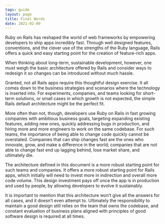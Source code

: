 ```yaml
---
tags: guide
layout: page
title: Final Words
date: 2021-02-09
---
```


Ruby on Rails has reshaped the world of web frameworks by empowering developers to ship apps incredibly fast. Through well designed features, conventions, and the clever use of the strengths of the Ruby language, Rails offers a quick and easy starting point for the creation of feature-rich apps.

When thinking about long-term, sustainable development, however, one must weigh the basic architecture offered by Rails and consider ways to redesign it so changes can be introduced without much hassle.

Granted, not all Rails apps require this thoughtful design exercise. It all comes down to the business strategies and scenarios where the technology is inserted into. For experiments, companies, and teams looking for short-term solutions, or small cases in which growth is not expected, the simple Rails default architecture might be the perfect fit.

More often than not, though, developers use Ruby on Rails in fast growing companies with ambitious business goals, targeting expanding existing features, adding new ones, quickly addressing bugs in production, and hiring more and more engineers to work on the same codebase. For such teams, the importance of being able to change code quickly cannot be overstated. Companies that can ship changes fast are the ones who innovate, grow, and make a difference in the world; companies that are not able to change fast end up lagging behind, lose market share, and ultimately die.

The architecture defined in this document is a more robust starting point for such teams and companies. It offers a more robust starting point for Rails apps, which initially will need to invest more in indirection and overall more code volume. This design investment pays off once the app is in production and used by people, by allowing developers to evolve it sustainably.

It is important to mention that this architecture won’t give all the answers for all cases, and it doesn’t even attempt to. Ultimately the responsibility to maintain a good design still relies on the team that owns the codebase, and constant evaluation of business plans aligned with principles of good software design is required at all times.
